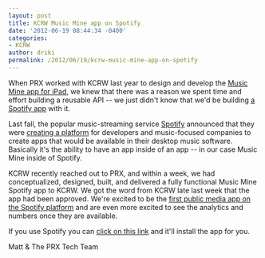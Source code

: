 ```yaml
---
layout: post
title: KCRW Music Mine app on Spotify
date: '2012-06-19 08:44:34 -0400'
categories:
- KCRW
author: driki
permalink: /2012/06/19/kcrw-music-mine-app-on-spotify
---
```

<p>When PRX worked with KCRW last year to design and develop the <a href="http://www.kcrw.com/about/musicmine-for-ipad">Music Mine app for iPad</a>, we knew that there was a reason we spent time and effort building a reusable API -- we just didn't know that we'd be building <a href="http://open.spotify.com/app/musicmine">a Spotify app</a> with it.</p>
<p>Last fall, the popular music-streaming service <a href="http://www.spotify.com">Spotify</a> announced that they were <a href="http://www.spotify.com/us/about/apps/">creating a platform</a> for developers and music-focused companies to create apps that would be available in their desktop music software. Basically it's the ability to have an app inside of an app -- in our case Music Mine inside of Spotify.</p>
<p>KCRW recently reached out to PRX, and within a week, we had conceptualized, designed, built, and delivered a fully functional Music Mine Spotify app to KCRW. We got the word from KCRW late last week that the app had been approved. We're excited to be the <a href="http://open.spotify.com/app/musicmine">first public media app on the Spotify platform</a> and are even more excited to see the analytics and numbers once they are available.</p>
<p>If you use Spotify you can <a href="http://open.spotify.com/app/musicmine">click on this link</a> and it'll install the app for you.</p>
<p>Matt &amp; The PRX Tech Team</p>
